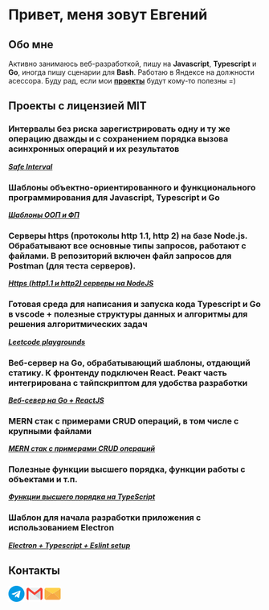 # Привет, меня зовут Евгений

## Обо мне

Активно занимаюсь веб-разработкой, пишу на **Javascript**, **Typescript** и **Go**, иногда пишу сценарии для **Bash**. Работаю в Яндексе на должности асессора. Буду рад, если мои **[проекты](https://github.com/evgenylyozin#%D0%BF%D1%80%D0%BE%D0%B5%D0%BA%D1%82%D1%8B-%D1%81-%D0%BB%D0%B8%D1%86%D0%B5%D0%BD%D0%B7%D0%B8%D0%B5%D0%B9-mit)** будут кому-то полезны =)

## Проекты с лицензией MIT
### Интервалы без риска зарегистрировать одну и ту же операцию дважды и с сохранением порядка вызова асинхронных операций и их результатов 
***[Safe Interval](https://github.com/evgenylyozin/safe-interval)***
### Шаблоны объектно-ориентированного и функционального программирования для Javascript, Typescript и Go
***[Шаблоны ООП и ФП](https://github.com/evgenylyozin/patterns)***
### Серверы https (протоколы http 1.1, http 2) на базе Node.js. Обрабатывают все основные типы запросов, работают с файлами. В репозиторий включен файл запросов для Postman (для теста серверов). 
***[Https (http1.1 и http2) серверы на NodeJS](https://github.com/evgenylyozin/nodejs-https-servers)***
### Готовая среда для написания и запуска кода Typescript и Go в vscode + полезные структуры данных и алгоритмы для решения алгоритмических задач
***[Leetcode playgrounds](https://github.com/evgenylyozin/leetcode-playgrounds)***
### Веб-сервер на Go, обрабатывающий шаблоны, отдающий статику. К фронтенду подключен React. Реакт часть интегрирована с тайпскриптом для удобства разработки
***[Веб-север на Go + ReactJS](https://github.com/evgenylyozin/go-server-with-react)***
### MERN стак с примерами CRUD операций, в том числе с крупными файлами
***[MERN стак с примерами CRUD операций](https://github.com/evgenylyozin/generic-mern-app)***
### Полезные функции высшего порядка, функции работы с объектами и т.п.
***[Функции высшего порядка на TypeScript](https://github.com/evgenylyozin/js-utilities)***
### Шаблон для начала разработки приложения с использованием Electron
***[Electron + Typescript + Eslint setup](https://github.com/evgenylyozin/electron-typescript-eslint-setup)***

## Контакты

[![телеграм](./icons/telegram.png)](https://t.me/evgenylyozindev)
[![gmail](./icons/gmail.png)](mailto:evgenylyozindev@gmail.com)
[![yandex mail](./icons/email.png)](mailto:evgenylyozindev@yandex.ru)
